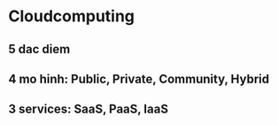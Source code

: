 # Cloudcomputing
## 5 dac diem
## 4 mo hinh: Public, Private, Community, Hybrid
## 3 services: SaaS, PaaS, IaaS